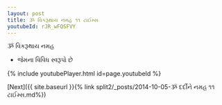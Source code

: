 ```yaml
---
layout: post
title: ૐ વિકરૂથાય નમહ ૧૧ ટાઈમ્સ
youtubeId: rJR_wFQSFVY
---
```

 
 
 ૐ વિકરૂથાય નમહ  
 
 -  જેમના વિવિધ સ્વરૂપો છે 
 
  
 
  
 
 
 
 
 
 


{% include youtubePlayer.html id=page.youtubeId %}
 
[Next]({{ site.baseurl }}{% link  split2/_posts/2014-10-05-ૐ દર્દીને નમહ ૧૧ ટાઈમ્સ.md%})
 
